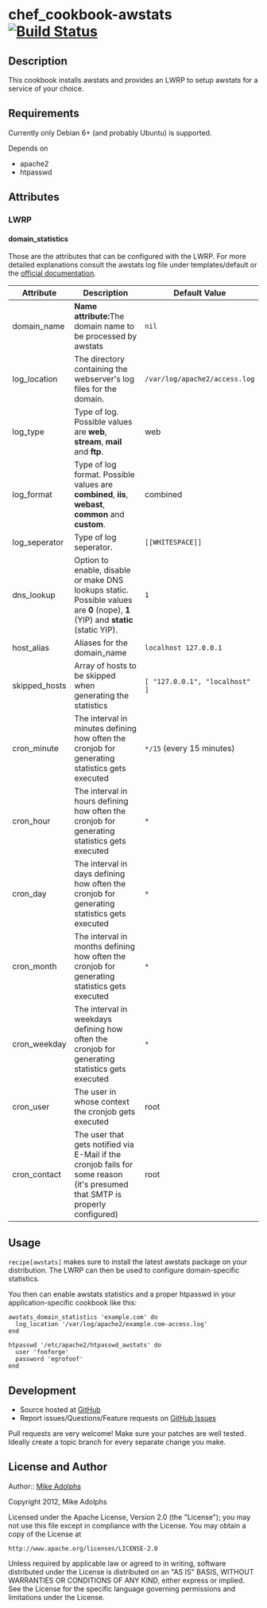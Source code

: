 chef_cookbook-awstats [![Build Status](https://secure.travis-ci.org/fooforge/chef-cookbook_awstats.png)](http://travis-ci.org/fooforge/chef-cookbook_awstats)
=========================

Description
-----------

This cookbook installs awstats and provides an LWRP to setup awstats for a service of your choice.

Requirements
------------

Currently only Debian 6+ (and probably Ubuntu) is supported.

Depends on
* apache2
* htpasswd

Attributes
----------

### LWRP

#### domain_statistics

Those are the attributes that can be configured with the LWRP. For more detailed explanations consult the awstats log file under templates/default or the [official documentation](http://awstats.sourceforge.net/#DOC).

<table>
  <thead>
    <tr>
      <th>Attribute</th>
      <th>Description</th>
      <th>Default Value</th>
    </tr>
  </thead>
  <tbody>
    <tr>
      <td>domain_name</td>
      <td>
        <b>Name attribute:</b>The domain name to be processed by awstats
      </td>
      <td><code>nil</code></td>
    </tr>
    <tr>
      <td>log_location</td>
      <td>
        The directory containing the webserver's log files for the domain.
      </td>
      <td><code>/var/log/apache2/access.log</code></td>
    </tr>
    <tr>
      <td>log_type</td>
      <td>
        Type of log. Possible values are <strong>web</strong>, <strong>stream</strong>, <strong>mail</strong> and <strong>ftp</strong>.
      </td>
      <td>web</td>
    </tr>
    <tr>
      <td>log_format</td>
      <td>
        Type of log format. Possible values are <strong>combined</strong>, <strong>iis</strong>, <strong>webast</strong>, <strong>common</strong> and <strong>custom</strong>.
      </td>
      <td>combined</td>
    </tr>
    <tr>
      <td>log_seperator</td>
      <td>
        Type of log seperator.
      </td>
      <td><code>[[WHITESPACE]]</code></td>
    </tr>
    <tr>
      <td>dns_lookup</td>
      <td>
        Option to enable, disable or make DNS lookups static. Possible values are <strong>0</strong> (nope), <strong>1</strong> (YIP) and <strong>static</strong> (static YIP).
      </td>
      <td><code>1</code></td>
    </tr>
    <tr>
      <td>host_alias</td>
      <td>
        Aliases for the domain_name
      </td>
      <td><code>localhost 127.0.0.1</code></td>
    </tr>
    <tr>
      <td>skipped_hosts</td>
      <td>
        Array of hosts to be skipped when generating the statistics
      </td>
      <td><code>[ "127.0.0.1", "localhost" ]</code></td>
    </tr>
    <tr>
      <td>cron_minute</td>
      <td>
        The interval in minutes defining how often the cronjob for generating statistics gets executed
      </td>
      <td><code>*/15</code> (every 15 minutes)</td>
    </tr>
    <tr>
      <td>cron_hour</td>
      <td>
        The interval in hours defining how often the cronjob for generating statistics gets executed
      </td>
      <td><code>*</code></td>
    </tr>
    <tr>
      <td>cron_day</td>
      <td>
        The interval in days defining how often the cronjob for generating statistics gets executed
      </td>
      <td><code>*</code></td>
    </tr>
    <tr>
      <td>cron_month</td>
      <td>
        The interval in months defining how often the cronjob for generating statistics gets executed
      </td>
      <td><code>*</code></td>
    </tr>
    <tr>
      <td>cron_weekday</td>
      <td>
        The interval in weekdays defining how often the cronjob for generating statistics gets executed
      </td>
      <td><code>*</code></td>
    </tr>
    <tr>
      <td>cron_user</td>
      <td>
        The user in whose context the cronjob gets executed
      </td>
      <td>root</td>
    </tr>
    <tr>
      <td>cron_contact</td>
      <td>
        The user that gets notified via E-Mail if the cronjob fails for some reason (it's presumed that SMTP is properly configured)
      </td>
      <td>root</td>
    </tr>
  </tbody>
</table>

Usage
-----

`recipe[awstats]` makes sure to install the latest awstats package on your distribution. The LWRP can then be used to configure domain-specific statistics.

You then can enable awstats statistics and a proper htpasswd in your application-specific cookbook like this:

    awstats_domain_statistics 'example.com' do
      log_location '/var/log/apache2/example.com-access.log'
    end
    
    htpasswd '/etc/apache2/htpasswd_awstats' do
      user 'fooforge'
      password 'egrofoof'
    end

Development
-----------

* Source hosted at [GitHub](https://github.com/fooforge/chef-cookbook_awstats)
* Report issues/Questions/Feature requests on [GitHub Issues](https://github.com/fooforge/chef-cookbook_awstats/issues)

Pull requests are very welcome! Make sure your patches are well tested.
Ideally create a topic branch for every separate change you make.

License and Author
------------------

Author:: [Mike Adolphs](http://fooforge.com)

Copyright 2012, Mike Adolphs

Licensed under the Apache License, Version 2.0 (the "License");
you may not use this file except in compliance with the License.
You may obtain a copy of the License at

    http://www.apache.org/licenses/LICENSE-2.0

Unless required by applicable law or agreed to in writing, software
distributed under the License is distributed on an "AS IS" BASIS,
WITHOUT WARRANTIES OR CONDITIONS OF ANY KIND, either express or implied.
See the License for the specific language governing permissions and
limitations under the License.
